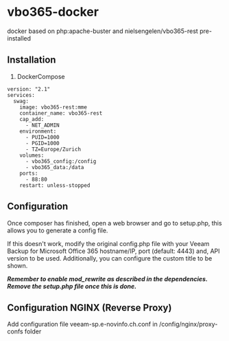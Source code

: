 # vbo365-docker
docker based on php:apache-buster and nielsengelen/vbo365-rest pre-installed

## Installation

1. DockerCompose
```
version: "2.1"
services:
  swag:
    image: vbo365-rest:mme
    container_name: vbo365-rest
    cap_add:
      - NET_ADMIN
    environment:
      - PUID=1000
      - PGID=1000
      - TZ=Europe/Zurich
    volumes:
      - vbo365_config:/config      
      - vbo365_data:/data
    ports:
      - 88:80
    restart: unless-stopped 
```

## Configuration
Once composer has finished, open a web browser and go to setup.php, this allows you to generate a config file. 

If this doesn't work, modify the original config.php file with your Veeam Backup for Microsoft Office 365 hostname/IP, port (default: 4443) and, API version to be used. Additionally, you can configure the custom title to be shown.

**_Remember to enable mod_rewrite as described in the dependencies._**
**_Remove the setup.php file once this is done._**

## Configuration NGINX (Reverse Proxy)
Add configuration file veeam-sp.e-novinfo.ch.conf in /config/nginx/proxy-confs folder 
